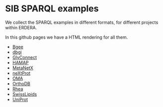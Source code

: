 # SIB SPARQL examples

We collect the SPARQL examples in different formats,
for different projects within ERDERA.

In this github pages we have a HTML rendering for all them.

 * [Bgee](./examples/Bgee/)
 * [dbgi](./examples/dbgi/)
 * [GlyConnect](./examples/GlyConnect/)
 * [HAMAP](./examples/HAMAP/)
 * [MetaNetX](./examples/MetaNetX/)
 * [neXtProt](./examples/neXtProt/)
 * [OMA](./examples/OMA/)
 * [OrthoDB](./examples/OrthoDB)
 * [Rhea](./examples/Rhea)
 * [SwissLipids](./examples/SwissLipids)
 * [UniProt](./examples/UniProt/)
